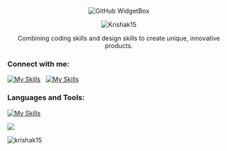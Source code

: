 <p align="center">
  <img src="https://github-widgetbox.vercel.app/api/profile?username=Krishak15&data=followers,repositories,stars,commits&theme=nautilus" alt="GitHub WidgetBox">
</p>


<p align="center"> <img src="https://forthebadge.com/images/badges/not-a-bug-a-feature.svg" alt="Krishak15" /> </p>
<p align="center">Combining coding skills and design skills to create unique, innovative products.</p>







<h3 align="left">Connect with me:</h3>

<a href="https://linkedin.com/in/akdev15" target="blank"> [![My Skills](https://skillicons.dev/icons?i=linkedin&theme=dark)](https://linkedin.com/in/akdev15) </a> &nbsp;
<a href="https://instagram.com/an.krishnaa" target="blank"> [![My Skills](https://skillicons.dev/icons?i=instagram&theme=dark)](https://instagram.com/an.krishnaa) </a>

<h3 align="left">Languages and Tools:</h3>


[![My Skills](https://skillicons.dev/icons?i=flutter,dart,git,firebase,ps,vscode,github,html&theme=dark)](https://flutter.dev/)

![](https://github-readme-stats-sigma-five.vercel.app/api?username=Krishak15&theme=gotham&hide_border=false&include_all_commits=true&count_private=false)


<p><img align="center" src="https://github-readme-stats.vercel.app/api/top-langs?username=krishak15&show_icons=true&theme=synthwave&title_color=ffffff&text_color=ffffff&locale=en&layout=compact" alt="krishak15" /></p>
